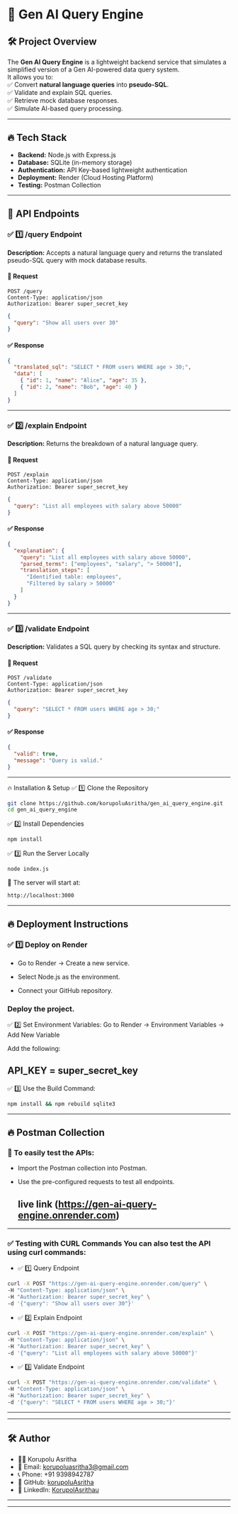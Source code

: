 # 🚀 Gen AI Query Engine

## 🛠️ **Project Overview**
The **Gen AI Query Engine** is a lightweight backend service that simulates a simplified version of a Gen AI-powered data query system.  
It allows you to:  
✅ Convert **natural language queries** into **pseudo-SQL**.  
✅ Validate and explain SQL queries.  
✅ Retrieve mock database responses.  
✅ Simulate AI-based query processing.  

---

## 🔥 **Tech Stack**

- **Backend:** Node.js with Express.js  
- **Database:** SQLite (in-memory storage)  
- **Authentication:** API Key-based lightweight authentication  
- **Deployment:** Render (Cloud Hosting Platform)  
- **Testing:** Postman Collection  

---

## 🚀 **API Endpoints**

### ✅ **1️⃣ /query Endpoint**
**Description:** Accepts a natural language query and returns the translated pseudo-SQL query with mock database results.  

#### 🚀 **Request**
```http
POST /query  
Content-Type: application/json  
Authorization: Bearer super_secret_key  
```
```json
{
  "query": "Show all users over 30"
}
```

#### ✅ **Response**
```json
{
  "translated_sql": "SELECT * FROM users WHERE age > 30;",
  "data": [
    { "id": 1, "name": "Alice", "age": 35 },
    { "id": 2, "name": "Bob", "age": 40 }
  ]
}
```

---

### ✅ **2️⃣ /explain Endpoint**
**Description:** Returns the breakdown of a natural language query.

#### 🚀 **Request**
```http
POST /explain  
Content-Type: application/json  
Authorization: Bearer super_secret_key  
```
```json
{
  "query": "List all employees with salary above 50000"
}
```

#### ✅ **Response**
```json
{
  "explanation": {
    "query": "List all employees with salary above 50000",
    "parsed_terms": ["employees", "salary", "> 50000"],
    "translation_steps": [
      "Identified table: employees",
      "Filtered by salary > 50000"
    ]
  }
}
```

---

### ✅ **3️⃣ /validate Endpoint**
**Description:** Validates a SQL query by checking its syntax and structure.

#### 🚀 **Request**
```http
POST /validate  
Content-Type: application/json  
Authorization: Bearer super_secret_key  
```
```json
{
  "query": "SELECT * FROM users WHERE age > 30;"
}
```

#### ✅ **Response**
```json
{
  "valid": true,
  "message": "Query is valid."
}
```

---

🔥 Installation & Setup
✅ 1️⃣ Clone the Repository

```bash
git clone https://github.com/korupoluAsritha/gen_ai_query_engine.git
cd gen_ai_query_engine
```
✅ 2️⃣ Install Dependencies

```bash
npm install
```
✅ 3️⃣ Run the Server Locally
```bash
node index.js
```
📌 The server will start at:

```bash
http://localhost:3000
```

---

## 🔥 Deployment Instructions
### ✅ 1️⃣ Deploy on Render

- Go to Render → Create a new service.

- Select Node.js as the environment.

- Connect your GitHub repository.

### Deploy the project.

✅ 2️⃣ Set Environment Variables: Go to Render → Environment Variables → Add New Variable

Add the following:

API_KEY = super_secret_key
---
✅ 3️⃣ Use the Build Command:

```bash
npm install && npm rebuild sqlite3
```
---
## 🔥 Postman Collection
### 🚀 To easily test the APIs:

- Import the Postman collection into Postman.

- Use the pre-configured requests to test all endpoints.
  ## live link (https://gen-ai-query-engine.onrender.com)
---
### ✅ Testing with CURL Commands You can also test the API using curl commands:

- ✅ 1️⃣ Query Endpoint 
```bash
curl -X POST "https://gen-ai-query-engine.onrender.com/query" \
-H "Content-Type: application/json" \
-H "Authorization: Bearer super_secret_key" \
-d '{"query": "Show all users over 30"}'
```
- ✅ 2️⃣ Explain Endpoint
```bash
curl -X POST "https://gen-ai-query-engine.onrender.com/explain" \
-H "Content-Type: application/json" \
-H "Authorization: Bearer super_secret_key" \
-d '{"query": "List all employees with salary above 50000"}'
```
- ✅ 3️⃣ Validate Endpoint
```bash
curl -X POST "https://gen-ai-query-engine.onrender.com/validate" \
-H "Content-Type: application/json" \
-H "Authorization: Bearer super_secret_key" \
-d '{"query": "SELECT * FROM users WHERE age > 30;"}'
```
---
---

## 🛠️ Author
- 👩‍💻 Korupolu Asritha
- 📧 Email: korupoluasritha3@gmail.com
- 📞 Phone: +91 9398942787
- 🔗 GitHub: [korupoluAsritha](https://github.com/korupoluAsritha/gen_ai_query_engine)
- 🔗 LinkedIn: [KorupolAsrithau ](https://www.linkedin.com/in/asrithak3/)
---
---
